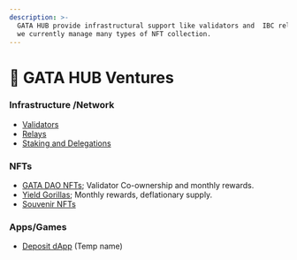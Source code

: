```yaml
---
description: >-
  GATA HUB provide infrastructural support like validators and  IBC relays and
  we currently manage many types of NFT collection.
---
```


# 🎯 GATA HUB Ventures

### Infrastructure /Network

* [Validators](gata-validators/)
* [Relays ](gata-relays.md)
* [Staking and Delegations ](gata-nft-dao/gata-dao-staking-delegations.md) &#x20;

### NFTs

* [GATA D](gata-validators/)[AO NFTs](gata-nft-dao/); Validator Co-ownership and monthly rewards. &#x20;
* [Yield Gorillas](yield-gorilla/); Monthly rewards, deflationary supply.
* [Souvenir NFTs ](nft-souvenirs.md)

### Apps/Games&#x20;

* [Deposit dApp](deposit-dapp.md) (Temp name)
